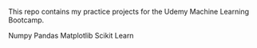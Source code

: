 This repo contains my practice projects for the Udemy Machine Learning Bootcamp.

Numpy
Pandas
Matplotlib
Scikit Learn
